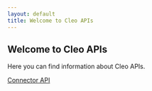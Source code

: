 ```yaml
---
layout: default
title: Welcome to Cleo APIs
---
```

## Welcome to Cleo APIs

Here you can find information about Cleo APIs.

[Connector API](/cleo.github.com/Connector/index.html)


